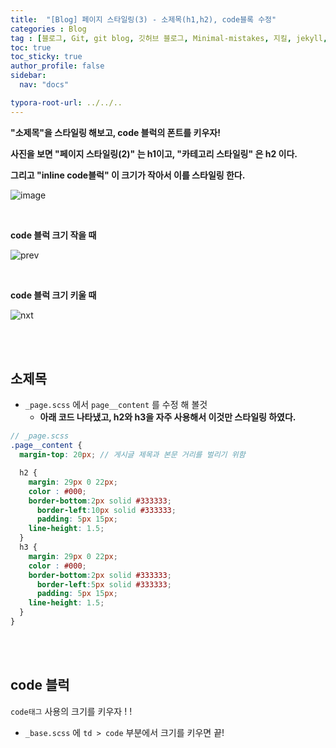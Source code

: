 ```yaml
---
title:  "[Blog] 페이지 스타일링(3) - 소제목(h1,h2), code블록 수정"
categories : Blog
tag : [블로그, Git, git blog, 깃허브 블로그, Minimal-mistakes, 지킬, jekyll, _page, _base]
toc: true
toc_sticky: true
author_profile: false
sidebar:
  nav: "docs"

typora-root-url: ../../..
---
```






**"소제목"을 스타일링 해보고, code 블럭의 폰트를 키우자!**

**사진을 보면 "페이지 스타일링(2)" 는 h1이고, "카테고리 스타일링" 은 h2 이다.**

**그리고 "inline code블럭" 이 크기가 작아서 이를 스타일링 한다.**

![image](https://github.com/BH946/bh946.github.io/assets/80165014/3937a0b6-e232-4a5d-8d13-6faf9dd4f593) 

<br>

**code 블럭 크기 작을 때**

![prev](https://github.com/BH946/bh946.github.io/assets/80165014/89bcaa71-8dab-4b9b-baf1-81931a20cdaf)

<br>

**code 블럭 크기 키울 때**

![nxt](https://github.com/BH946/bh946.github.io/assets/80165014/71e57c4d-0a51-4ab8-9004-b611b8335ea3)  

<br>

<br>

## 소제목

* `_page.scss` 에서 `page__content` 를 수정 해 볼것
  * **아래 코드 나타냈고, h2와 h3을 자주 사용해서 이것만 스타일링 하였다.**

```scss
// _page.scss
.page__content {
  margin-top: 20px; // 게시글 제목과 본문 거리를 벌리기 위함

  h2 {
    margin: 29px 0 22px;
    color : #000;
    border-bottom:2px solid #333333;
	  border-left:10px solid #333333;
	  padding: 5px 15px;
    line-height: 1.5;
  }
  h3 {
    margin: 29px 0 22px;
    color : #000;
    border-bottom:2px solid #333333;
	  border-left:5px solid #333333;
	  padding: 5px 15px;
    line-height: 1.5;
  }
}
```

<br>

<br>

## code 블럭

`code태그` 사용의 크기를 키우자 ! !

* `_base.scss` 에 `td > code` 부분에서 크기를 키우면 끝!
